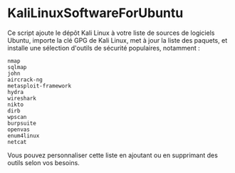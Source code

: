 # KaliLinuxSoftwareForUbuntu
Ce script ajoute le dépôt Kali Linux à votre liste de sources de logiciels Ubuntu, importe la clé GPG de Kali Linux, met à jour la liste des paquets, et installe une sélection d'outils de sécurité populaires, notamment :

    nmap
    sqlmap
    john
    aircrack-ng
    metasploit-framework
    hydra
    wireshark
    nikto
    dirb
    wpscan
    burpsuite
    openvas
    enum4linux
    netcat

Vous pouvez personnaliser cette liste en ajoutant ou en supprimant des outils selon vos besoins.
